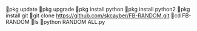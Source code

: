  🔰pkg update 
 🔰pkg upgrade 
 🔰pkg install python 
 🔰pkg install python2
 🔰pkg install git
 🔰git clone https://github.com/skcayber/FB-RANDOM.git
 🔰cd FB-RANDOM
 🔰ls
 🔰python RANDOM ALL.py
